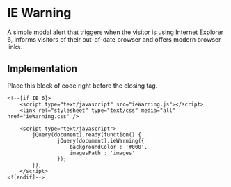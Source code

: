 IE Warning
=============

A simple modal alert that triggers when the visitor is using Internet Explorer 6, informs visitors of their out-of-date browser and offers modern browser links. 

Implementation
-------

Place this block of code right before the closing <body> tag.

	<!--[if IE 6]>
    	<script type="text/javascript" src="ieWarning.js"></script>
    	<link rel="stylesheet" type="text/css" media="all" href="ieWarning.css" />
    
    	<script type="text/javascript">
        	jQuery(document).ready(function() {
            		jQuery(document).ieWarning({
                		backgroundColor : '#000',
                		imagesPath : 'images'
            		});
        	});
    	</script>
	<![endif]-->